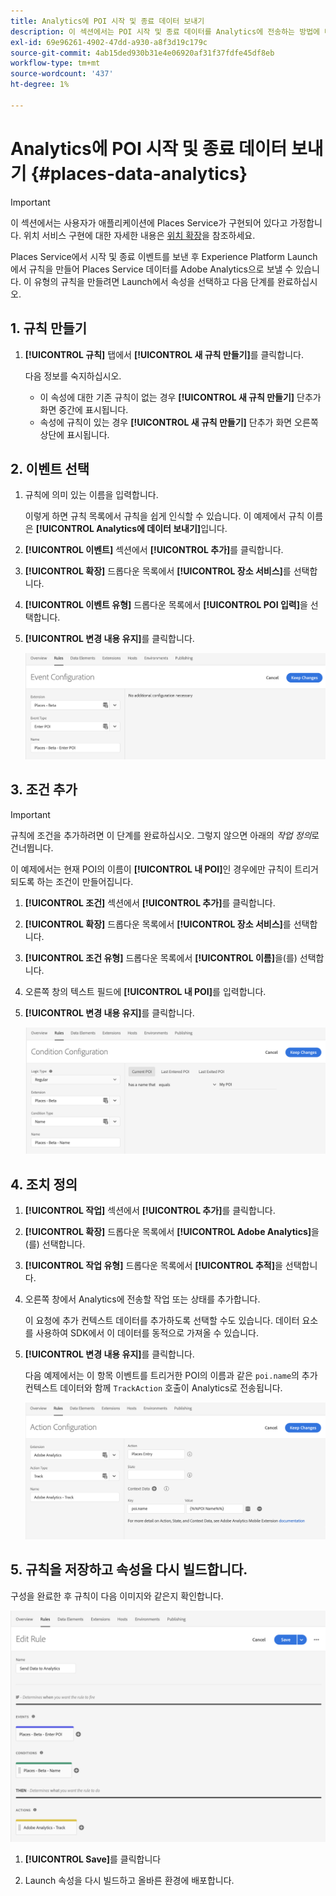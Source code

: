 ```yaml
---
title: Analytics에 POI 시작 및 종료 데이터 보내기
description: 이 섹션에서는 POI 시작 및 종료 데이터를 Analytics에 전송하는 방법에 대한 정보를 제공합니다.
exl-id: 69e96261-4902-47dd-a930-a8f3d19c179c
source-git-commit: 4ab15ded930b31e4e06920af31f37fdfe45df8eb
workflow-type: tm+mt
source-wordcount: '437'
ht-degree: 1%

---
```


# Analytics에 POI 시작 및 종료 데이터 보내기 {#places-data-analytics}


>[!IMPORTANT]
>
>이 섹션에서는 사용자가 애플리케이션에 Places Service가 구현되어 있다고 가정합니다. 위치 서비스 구현에 대한 자세한 내용은 [위치 확장](/help/places-ext-aep-sdks/places-extension/places-extension.md)을 참조하세요.

Places Service에서 시작 및 종료 이벤트를 보낸 후 Experience Platform Launch에서 규칙을 만들어 Places Service 데이터를 Adobe Analytics으로 보낼 수 있습니다. 이 유형의 규칙을 만들려면 Launch에서 속성을 선택하고 다음 단계를 완료하십시오.

## 1. 규칙 만들기

1. **[!UICONTROL 규칙]** 탭에서 **[!UICONTROL 새 규칙 만들기]**&#x200B;를 클릭합니다.

   다음 정보를 숙지하십시오.

   * 이 속성에 대한 기존 규칙이 없는 경우 **[!UICONTROL 새 규칙 만들기]** 단추가 화면 중간에 표시됩니다.
   * 속성에 규칙이 있는 경우 **[!UICONTROL 새 규칙 만들기]** 단추가 화면 오른쪽 상단에 표시됩니다.

## 2. 이벤트 선택

1. 규칙에 의미 있는 이름을 입력합니다.

   이렇게 하면 규칙 목록에서 규칙을 쉽게 인식할 수 있습니다. 이 예제에서 규칙 이름은 **[!UICONTROL Analytics에 데이터 보내기]**&#x200B;입니다.

1. **[!UICONTROL 이벤트]** 섹션에서 **[!UICONTROL 추가]**&#x200B;를 클릭합니다.

1. **[!UICONTROL 확장]** 드롭다운 목록에서 **[!UICONTROL 장소 서비스]**&#x200B;를 선택합니다.

1. **[!UICONTROL 이벤트 유형]** 드롭다운 목록에서 **[!UICONTROL POI 입력]**&#x200B;을 선택합니다.

1. **[!UICONTROL 변경 내용 유지]**&#x200B;를 클릭합니다.

   ![&quot;이벤트 선택&quot;](/help/assets/pt-selectEvent.png)


## 3. 조건 추가

>[!IMPORTANT]
>
>규칙에 조건을 추가하려면 이 단계를 완료하십시오. 그렇지 않으면 아래의 *작업 정의*&#x200B;로 건너뜁니다.

이 예제에서는 현재 POI의 이름이 **[!UICONTROL 내 POI]**&#x200B;인 경우에만 규칙이 트리거되도록 하는 조건이 만들어집니다.

1. **[!UICONTROL 조건]** 섹션에서 **[!UICONTROL 추가]**&#x200B;를 클릭합니다.

1. **[!UICONTROL 확장]** 드롭다운 목록에서 **[!UICONTROL 장소 서비스]**&#x200B;를 선택합니다.

1. **[!UICONTROL 조건 유형]** 드롭다운 목록에서 **[!UICONTROL 이름]**&#x200B;을(를) 선택합니다.

1. 오른쪽 창의 텍스트 필드에 **[!UICONTROL 내 POI]**&#x200B;를 입력합니다.

1. **[!UICONTROL 변경 내용 유지]**&#x200B;를 클릭합니다.

   ![&quot;조건 설정&quot;](/help/assets/pt-setCondition.png)


## 4. 조치 정의

1. **[!UICONTROL 작업]** 섹션에서 **[!UICONTROL 추가]**&#x200B;를 클릭합니다.

1. **[!UICONTROL 확장]** 드롭다운 목록에서 **[!UICONTROL Adobe Analytics]**&#x200B;을(를) 선택합니다.

1. **[!UICONTROL 작업 유형]** 드롭다운 목록에서 **[!UICONTROL 추적]**&#x200B;을 선택합니다.

1. 오른쪽 창에서 Analytics에 전송할 작업 또는 상태를 추가합니다.

   이 요청에 추가 컨텍스트 데이터를 추가하도록 선택할 수도 있습니다. 데이터 요소를 사용하여 SDK에서 이 데이터를 동적으로 가져올 수 있습니다.

1. **[!UICONTROL 변경 내용 유지]**&#x200B;를 클릭합니다.

   다음 예제에서는 이 항목 이벤트를 트리거한 POI의 이름과 같은 `poi.name`의 추가 컨텍스트 데이터와 함께 `TrackAction` 호출이 Analytics로 전송됩니다.

   ![&quot;동작 설정&quot;](/help/assets/pt-setAction.png)

## 5. 규칙을 저장하고 속성을 다시 빌드합니다.

구성을 완료한 후 규칙이 다음 이미지와 같은지 확인합니다.

![&quot;규칙이 만들어짐&quot;](/help/assets/pt-ruleComplete.png)

1. **[!UICONTROL Save]**&#x200B;를 클릭합니다

1. Launch 속성을 다시 빌드하고 올바른 환경에 배포합니다.
